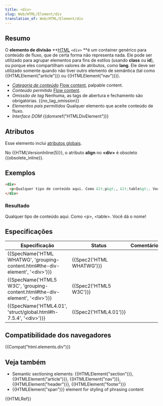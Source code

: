 ```yaml
---
title: <div>
slug: Web/HTML/Element/div
translation_of: Web/HTML/Element/div
---
```

## Resumo

O **elemento de divisão** **[HTML](/pt-BR/docs/Web/HTML) `<div>` **é um container genérico para conteúdo de fluxo, que de certa forma não representa nada. Ele pode ser utilizado para agrupar elementos para fins de estilos (usando **class** ou **id**), ou porque eles compartilham valores de atributos, como **lang**. Ele deve ser utilizado somente quando não tiver outro elemento de semântica (tal como {{HTMLElement("article")}} ou {{HTMLElement("nav")}}).

- _[Categoria de conteúdo](/pt-BR/docs/Web/HTML/Content_categories)_ [Flow content](/pt-BR/docs/Web/HTML/Content_categories#Flow_content), palpable content.
- _Conteúdo permitido_ [Flow content](/pt-BR/docs/Web/HTML/Content_categories#Flow_content).
- _Omissão de tag_ Nenhuma, as tags de abertura e fechamento são obrigatórias. {{no_tag_omission}}
- _Elementos pais permitidos_ Qualquer elemento que aceite conteúdo de fluxo.
- _Interface DOM_ {{domxref("HTMLDivElement")}}

## Atributos

Esse elemento inclui [atributos globais](/pt-BR/docs/Web/HTML/Global_attributes).

No {{HTMLVersionInline(5)}}, o atributo **align** no **\<div>** é obsoleto {{obsolete_inline}}.

## Exemplos

```html
<div>
  <p>Qualquer tipo de conteúdo aqui. Como &lt;p&gt;, &lt;table&gt;. Você dá o nome!</p>
</div>
```

### Resultado

Qualquer tipo de conteúdo aqui. Como \<p>, \<table>. Você dá o nome!

## Especificações

| Especificação                                                                                                    | Status                           | Comentário |
| ---------------------------------------------------------------------------------------------------------------- | -------------------------------- | ---------- |
| {{SpecName('HTML WHATWG', 'grouping-content.html#the-div-element', '&lt;div&gt;')}} | {{Spec2('HTML WHATWG')}} |            |
| {{SpecName('HTML5 W3C', 'grouping-content.html#the-div-element', '&lt;div&gt;')}}     | {{Spec2('HTML5 W3C')}}     |            |
| {{SpecName('HTML4.01', 'struct/global.html#h-7.5.4', '&lt;div&gt;')}}                     | {{Spec2('HTML4.01')}}     |            |

## Compatibilidade dos navegadores

{{Compat("html.elements.div")}}

## Veja também

- Semantic sectioning elements: {{HTMLElement("section")}}, {{HTMLElement("article")}}, {{HTMLElement("nav")}}, {{HTMLElement("header")}}, {{HTMLElement("footer")}}
- {{HTMLElement("span")}} element for styling of phrasing content

{{HTMLRef}}
